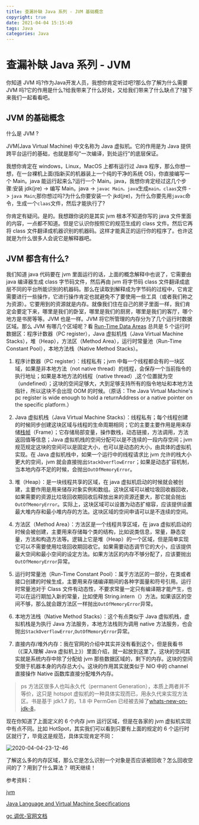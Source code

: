 ```yaml
---
title: 查漏补缺 Java 系列 - JVM 基础概念
copyright: true
date: 2021-04-04 15:15:49
tags: Java
categories: Java
---
```


# 查漏补缺 Java 系列 - JVM

你知道 JVM 吗?作为Java开发人员，我想你肯定听过吧?那么你了解为什么需要 JVM 吗?它的作用是什么?给我带来了什么好处，又给我们带来了什么缺点了?接下来我们一起看看吧。

## JVM 的基础概念

什么是 JVM ? 

JVM(Java Virtual Machine) 中文名称为 Java 虚拟机。它的作用是为 Java 提供跨平台运行的基础，也就是那句"一次编译，到处运行"的底层保证。 

我想你肯定在 windows，Linux，MacOS 上都有运行过 Java 程序，那么你想一想，在一台裸机上面(指新买的机器装上一个纯的干净的系统 OS)，你直接编写一个 Main。java 能运行起来么?运行一个 Main。java，我想你肯定经过这几个步骤:安装 jdk(jre) -> 编写 Main。java -> `javac Main。java`生成`main。claas`文件 -> `java Main`;那你想过吗?为什么你要安装一个 jkd(jre)，为什么你要先用`javac`命令，生成一个`claas`文件，然后才能执行了?

你肯定有疑问。是的。我想跟你说的是其实 jvm 根本不知道你写的 java 文件里面的内容，一点都不知道。但是它认识你按照它的规范生成的 class 文件。然后它再将 class 文件翻译成机器识别的机器码。这样才能真正的运行你的程序了。也许这就是为什么很多人会说它是解释器吧。
<!--more-->
## JVM 都含有什么?

我们知道 java 代码要在 jvm 里面运行的话，上面的概念解释中也说了，它需要由 java 编译器生成 class 字节码文件，然后再由 jvm 将字节码 class 文件翻译成底层不同的平台所能识别的机器码。那么在读取到解释成为字节码的过程中，它肯定需要进行一些操作，它进行操作肯定也就避免不了要使用一些工具（或者我们称之为资源）。它要用到的资源就是内存。就像我们住在自己的房子里面一样，我们肯定会要定下来，哪里是我们的卧室，哪里是我们的厨房，哪里是我们的客厅，哪个地方是书房等等。JVM 也是一样。JVM 将它所管理的内存分为了几个运行时数据区域。那么 JVM 有哪几个区域呢？看 [Run-Time Data Areas](https://docs.oracle.com/javase/specs/jvms/se7/html/jvms-2.html#jvms-2.5) 总共是 5 个运行时数据区：程序计数器（PC register），Java 虚拟机栈（Java Virtual Machine Stacks），堆（Heap），方法区（Method Area），运行时常量池（Run-Time Constant Pool），本地方法栈（Native Method Stacks）。

1. 程序计数器（PC register）：线程私有；jvm 中每一个线程都会有的一块区域，如果是非本地方法（not native thread）的线程，会保存一个当前指令的执行地址；如果是本地方法的线程（native thread）,这个位置就为空（undefined）；这块的空间足够大，大到足够支持所有的指令地址和本地方法指针，所以这块不会出现 OOM 的时候。（原话：The Java Virtual Machine's pc register is wide enough to hold a returnAddress or a native pointer on the specific platform.）

2. Java 虚拟机栈（Java Virtual Machine Stacks）：线程私有；每个线程创建的时候同步创建这块区域与线程的生命周期相同；它的主要主要作用是用来存储[栈帧](https://docs.oracle.com/javase/specs/jvms/se14/html/jvms-2.html#jvms-2.6)（Frame）；它存储局部变量，操作数栈，动态链接，方法调用，方法返回值等信息；Java 虚拟机栈的空间分配可以是不连续的一段内存空间；jvm 规范规定这块的空间可以是固定大小，也可以是动态的大小，由具体的虚拟机实现。在 Java 虚拟机栈中，如果一个运行中的线程请求比 jvm 允许的栈大小更大的空间，jvm 就会直接抛出`StackOverflowError`；如果是动态扩容机制，当本地内存不足的时候，会抛出`OutOfMemoryError`。

3. 堆（Heap）：是一块线程共享的区域，在 java 虚拟机启动的时候就会被创建，主要作用是用来储存对象实例和数组。这块区域可以被垃圾回收器回收，如果需要的资源比垃圾回收期回收后释放出来的资源还要大，那它就会抛出`OutOfMemoryError`。实际上，这块区域可以设置为动态扩缩容，应该提供设置最大堆内存和最小堆内存的方法。这块区域的空间申请可以是不连续的空间。

4. 方法区（Method Area）：方法区是一个线程共享区域，在 java 虚拟机启动的时候会被创建，主要用来存储每个类的结构，比如说类信息，常量，静态变量，方法和构造方法等。逻辑上它是堆（Heap）的一个区域，但是简单实现它可以不需要使用垃圾回收期回收它。如果需要动态调节它的大小，应该提供最大空间和最小空间的设定方法。如果方法区的内存不够分配了，应该要抛出`OutOfMemoryError`异常。

5. 运行时常量池（Run-Time Constant Pool）：属于方法区的一部分，在类或者接口创建的时候生成，主要用来存储编译期间的各种字面量和符号引用。运行时常量池对于 Class 文件有动态性，不要求常量一定只有编译期才能产生，也可以在运行期加入新的常量，比如使用 String.intern（）方法。如果该区的空间不够，那么就会跟方法区一样抛出`OutOfMemoryError`异常。

6. 本地方法栈（Native Method Stacks）：这个有点类似于 Java 虚拟机栈，虚拟机栈是为执行 Java 方法服务，本地方法栈则为调用 native 方法服务，也会抛出`StackOverflowError`,`OutOfMemoryError`异常。

7. 直接内存/堆外内存：我在官网的介绍中其实并没有看到这个，但是我看书（《深入理解 Java 虚拟机上》）里面介绍，就一起放到这里了。这块的空间其实就是系统内存中除了分配给 jvm 那些数据区域的，剩下的内存。这块的空间受限于机器本身的内存总大小。这块的作用其实就类似于 NIO 中的 channel 直接操作 Native 函数库直接分配堆外内存。

> ps 方法区很多人也叫永久代（permanent Generation），本质上两者并不等价，这只是 hotspot 虚拟机的一种具体实现而已，用永久代来实现方法区。书是基于 jdk1.7 的，1.8 中 PermGen 已经被去掉了[whats-new-on-jdk-8](https://www.oracle.com/technetwork/java/javase/8-whats-new-2157071.html)。

现在你知道了上面定义的 6 个内存 jvm 运行区域，但是在各家的 jvm 虚拟机实现中有点不同。比如 HotSpot，其实我们可以看到只要有上面的规定的 6 个运行时区就行了，毕竟这是规范，具体实现肯定不同：

![2020-04-04-23-12-46](/images/qiniu/2020-04-04-23-12-46.png)

了解这么多的内存区域，那么它是怎么识别一个对象是否应该被回收？怎么回收空间的了？用到了什么算法？
明天继续！

参考资料：

[jvm](https://blog.csdn.net/zhenghongcs/article/details/104628800)

[Java Language and Virtual Machine Specifications](https://docs.oracle.com/javase/specs/index.html)

[gc 调优-官网文档](https://docs.oracle.com/javase/8/docs/technotes/guides/vm/gctuning/index.html)